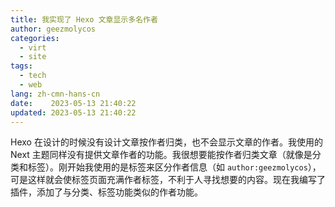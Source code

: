 ```yaml
---
title: 我实现了 Hexo 文章显示多名作者
author: geezmolycos
categories:
  - virt
  - site
tags:
  - tech
  - web
lang: zh-cmn-hans-cn
date:    2023-05-13 21:40:22
updated: 2023-05-13 21:40:22
---
```


Hexo 在设计的时候没有设计文章按作者归类，也不会显示文章的作者。我使用的 Next 主题同样没有提供文章作者的功能。我很想要能按作者归类文章（就像是分类和标签）。刚开始我使用的是标签来区分作者信息（如 `author:geezmolycos`），可是这样就会使标签页面充满作者标签，不利于人寻找想要的内容。现在我编写了插件，添加了与分类、标签功能类似的作者功能。



